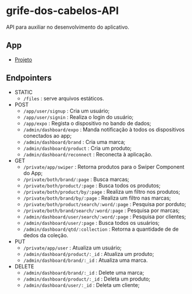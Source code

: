 # grife-dos-cabelos-API
API para auxiliar no desenvolvimento do aplicativo.

## App
 - [Projeto](https://github.com/Maycon-PE/grife-dos-cabelos-App "Ir ao repositório")

## Endpointers

- STATIC
	- `/files` : serve arquivos estáticos.
- POST
	- `/app/user/signup` : Cria um usuário;
	- `/app/user/signin` : Realiza o login do usuário;
	- `/app/expo` : Regista o dispositivo no bando de dados;
	- `/admin/dashboard/expo` : Manda notificação à todos os dispositivos conectados ao app;
	- `/admin/dashboard/brand` : Cria uma marca;
	- `/admin/dashboard/product` : Cria um produto;
	- `/admin/dashboard/reconnect` : Reconecta à aplicação.
- GET
	- `/private/app/swiper` : Retorna produtos para o Swiper Component do App;
	- `/private/both/brand/:page` : Busca marcas;	
	- `/private/both/product/:page` : Busca todos os produtos;
	-	`/private/both/product/by/:page` : Realiza um filtro nos produtos;
	- `/private/both/brand/by/:page` : Realiza um filtro nas marcas;
	- `/private/both/product/search/:word/:page` : Pesquisa por porduto;
	- `/private/both/brand/search/:word/:page` : Pesquisa por marcas;
	- `/admin/dashboard/user/search/:word/:page` : Pesquisa por clientes;
	- `/admin/dashboard/user/:page` : Busca todos os usuários;
	- `/admin/dashboard/qtd/:collection` : Retorna a quantidade de de dedos da coleção.
- PUT
	- `/private/app/user` : Atualiza um usuário;
	- `/admin/dashboard/product/:_id` : Atualiza um produto;	
	- `/admin/dashboard/brand/:_id` : Atualiza uma marca.
- DELETE
	- `/admin/dashboard/brand/:_id` : Delete uma marca;
	- `/admin/dashboard/product/:_id` : Deleta um produto;
	- `/admin/dashboard/user/:_id` : Deleta um cliente;
